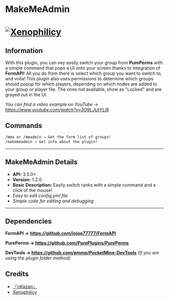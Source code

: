 # MakeMeAdmin
# [![Xenophilicy](https://i.imgur.com/KIxx8cS.png)]()
 
## Information
With this plugin, you can vey easily switch your group from **PurePerms** with a simple command that pops a UI onto your screen thanks to integration of **FormAPI**! All you do from there is select which group you want to switch to, and voila! This plugin also uses permissions to determine which groups should popup for which players, depending on which nodes are added to your group or player file. The ones not available, show as "Locked" and are grayed out in the UI.

*You can find a video example on YouTube → https://www.youtube.com/watch?v=3O9LJUtYLi8*

## Commands
```diff
/mma or /mmadmin → Get the form list of groups!
/makemeadmin → Get info about the plugin!
```
***

## MakeMeAdmin Details
* **API:** 3.5.0+
* **Version:** 1.2.0
* **Basic Description:** Easily switch ranks with a simple command and a click of the mouse!
* *Easy to edit config.yml file*
* *Simple code for editing and debugging*
***

## Dependencies
**FormAPI →  https://github.com/jojoe77777/FormAPI**

**PurePerms → https://github.com/PurePlugins/PurePerms**	

**DevTools → https://github.com/pmmp/PocketMine-DevTools** *(If you are using the plugin folder method)*

## Credits
* [「oKqzan」](https://github.com/oKqzan/)
* [Xenophilicy](https://github.com/Xenophilicy/)
